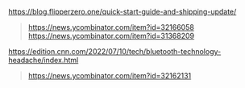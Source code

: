https://blog.flipperzero.one/quick-start-guide-and-shipping-update/
> https://news.ycombinator.com/item?id=32166058
> https://news.ycombinator.com/item?id=31368209

https://edition.cnn.com/2022/07/10/tech/bluetooth-technology-headache/index.html
> https://news.ycombinator.com/item?id=32162131